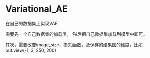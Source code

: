 # Variational_AE

在自己的数据集上实现VAE

需要先一个自己数据集的加载类，
然后把自己数据集加载到模型中即可。

其次，需要改变image_size，损失函数，及保存的结果图的维度，比如out.view(-1, 3, 250, 200)
